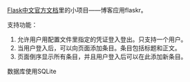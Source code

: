 [Flask中文官方文档](http://docs.jinkan.org/docs/flask/tutorial/introduction.html)里的小项目——博客应用flaskr。

支持功能：
1. 允许用户用配置文件里指定的凭证登入登出。只支持一个用户。  
2. 当用户登入后，可以向页面添加条目。条目包括标题和正文。  
3. 页面倒序显示所有条目，并且用户登入后可以在此添加新条目。  

数据库使用SQLite
